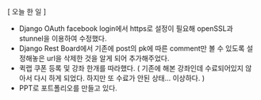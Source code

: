 \[ 오늘 한 일 \]


- Django OAuth facebook login에서 https로 설정이 필요해 openSSL과 stunnel을 이용하여 수정했다.
- Django Rest Board에서 기존에 post의 pk에 따른 comment만 볼 수 있도록 설정해놓은 url을 삭제한 것을 알게 되어 추가해주었다.
- 퀵랩 쿠폰 등록 및 강좌 한개를 따라했다. ( 기존에 해본 강좌인데 수료되어있지 않아서 다시 하게 되었다. 하지만 또 수료가 안된 상태... 이상하다. )
- PPT로 포트폴리오를 만들고 있다.
